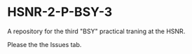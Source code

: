 # HSNR-2-P-BSY-3

A repository for the third "BSY" practical traning at the HSNR.

Please the the Issues tab.
